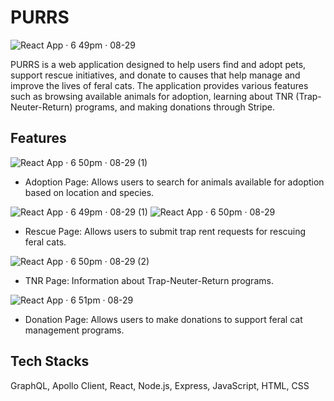 # PURRS

![React App · 6 49pm · 08-29](https://github.com/user-attachments/assets/a2d5c9a9-ab83-4ca2-bafa-a2c3754773c9)

PURRS is a web application designed to help users find and adopt pets, support rescue initiatives, and donate to causes that help manage and improve the lives of feral cats. The application provides various features such as browsing available animals for adoption, learning about TNR (Trap-Neuter-Return) programs, and making donations through Stripe.

## Features

![React App · 6 50pm · 08-29 (1)](https://github.com/user-attachments/assets/fe83c171-1fc8-4136-9b6a-2b90a59670cf)

- Adoption Page: Allows users to search for animals available for adoption based on location and species.


![React App · 6 49pm · 08-29 (1)](https://github.com/user-attachments/assets/d0437845-31da-4a38-9b14-8b432b21c202)
![React App · 6 50pm · 08-29](https://github.com/user-attachments/assets/9eaec878-1ab5-467a-aa36-c10f13892342)

- Rescue Page: Allows users to submit trap rent requests for rescuing feral cats.

![React App · 6 50pm · 08-29 (2)](https://github.com/user-attachments/assets/e99398f2-0e16-47d8-971f-275cd0a0a8e8)

- TNR Page: Information about Trap-Neuter-Return programs.

![React App · 6 51pm · 08-29](https://github.com/user-attachments/assets/d275c5ff-88ed-4571-a573-40358be9d3f9)

- Donation Page: Allows users to make donations to support feral cat management programs.

## Tech Stacks

GraphQL, Apollo Client, React, Node.js, Express, JavaScript, HTML, CSS



